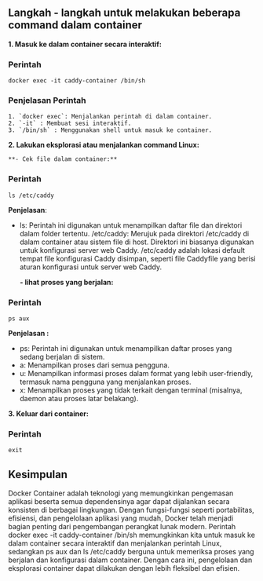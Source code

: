 ## Langkah - langkah untuk melakukan beberapa command dalam container

**1. Masuk ke dalam container secara interaktif:**

### Perintah 
```
docker exec -it caddy-container /bin/sh
```
### Penjelasan Perintah
    1. `docker exec`: Menjalankan perintah di dalam container.
    2. `-it` : Membuat sesi interaktif.
    3. `/bin/sh` : Menggunakan shell untuk masuk ke container.

**2. Lakukan eksplorasi atau menjalankan command Linux:**

    **- Cek file dalam container:**

### Perintah
```
ls /etc/caddy

```
**Penjelasan**:
- ls: Perintah ini digunakan untuk menampilkan daftar file dan direktori dalam folder tertentu.
    /etc/caddy: Merujuk pada direktori /etc/caddy di dalam container atau sistem file di host. Direktori ini biasanya digunakan untuk konfigurasi server web Caddy.
    /etc/caddy adalah lokasi default tempat file konfigurasi Caddy disimpan, seperti file Caddyfile yang berisi aturan konfigurasi untuk server web Caddy.

    **- lihat proses yang berjalan:**

### Perintah
```
ps aux
```
**Penjelasan :**
- ps: Perintah ini digunakan untuk menampilkan daftar proses yang sedang berjalan di sistem.
- a: Menampilkan proses dari semua pengguna.
- u: Menampilkan informasi proses dalam format yang lebih user-friendly, termasuk nama pengguna yang menjalankan proses.
- x: Menampilkan proses yang tidak terkait dengan terminal (misalnya, daemon atau proses latar belakang).

**3. Keluar dari container:**
### Perintah
```
exit
```

## Kesimpulan
Docker Container adalah teknologi yang memungkinkan pengemasan aplikasi beserta semua dependensinya agar dapat dijalankan secara konsisten di berbagai lingkungan. Dengan fungsi-fungsi seperti portabilitas, efisiensi, dan pengelolaan aplikasi yang mudah, Docker telah menjadi bagian penting dari pengembangan perangkat lunak modern. Perintah docker exec -it caddy-container /bin/sh memungkinkan kita untuk masuk ke dalam container secara interaktif dan menjalankan perintah Linux, sedangkan ps aux dan ls /etc/caddy berguna untuk memeriksa proses yang berjalan dan konfigurasi dalam container. Dengan cara ini, pengelolaan dan eksplorasi container dapat dilakukan dengan lebih fleksibel dan efisien.

